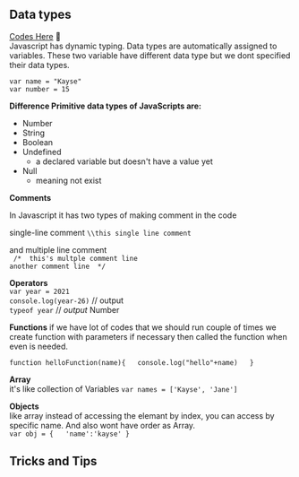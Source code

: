 
## Data types
[Codes Here](my_training_code.js) 💛    
Javascript has dynamic typing. Data types are automatically assigned to variables.
These two variable have different data type but we dont specified their data types.

`
var name = "Kayse"  
`  
`
var number = 15
`

**Difference Primitive data types of JavaScripts are:**
 * Number
 * String
 * Boolean
 * Undefined
    * a declared variable but doesn't have a value yet
 * Null
    * meaning not exist

**Comments**

In Javascript it has two types of making comment in the code

single-line comment 
`\\this single line comment` 

and multiple line comment   
` 
/* 
this's multple comment line
`  
`
another comment line 
*/
`

**Operators**  
`var year = 2021`    
`console.log(year-26)` // output   
`typeof year` // _output_ Number


**Functions**
 if we have lot of codes that we should run couple of times we create function with parameters if necessary then called the function when even is needed.

 `
 function helloFunction(name){  
    console.log("hello"+name)  
 }  
 `


**Array**  
it's like collection of Variables
`var names = ['Kayse', 'Jane']`

**Objects**  
like array instead of accessing the elemant by index, you can access by specific name. And also wont have order as Array.  
`var obj = {  
   'name':'kayse'
}`
 ## Tricks and Tips
